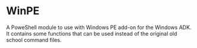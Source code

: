 # WinPE

A PoweShell module to use with Windows PE add-on for the Windows ADK.
It contains some functions that can be used instead of the original old school command files.
